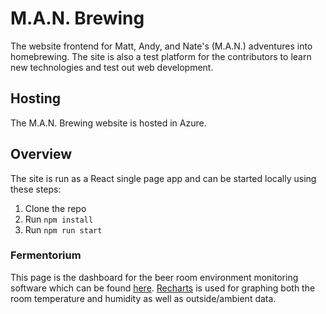 # M.A.N. Brewing
The website frontend for Matt, Andy, and Nate's (M.A.N.) adventures into homebrewing. The site is also a test platform for the contributors to learn new technologies and test out web development.

## Hosting
The M.A.N. Brewing website is hosted in Azure.

## Overview
The site is run as a React single page app and can be started locally using these steps:

1. Clone the repo
1. Run `npm install`
1. Run `npm run start`

### Fermentorium
This page is the dashboard for the beer room environment monitoring software which can be found [here](https://github.com/man-brewing/environment_monitor). [Recharts](http://recharts.org/en-US/) is used for graphing both the room temperature and humidity as well as outside/ambient data. 

